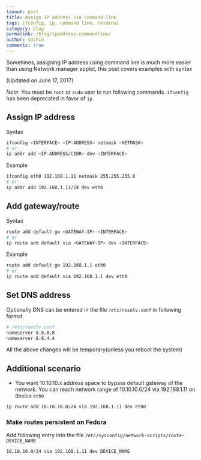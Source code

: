 ```yaml
---
layout: post
title: Assign IP address via command-line
tags: ifconfig, ip, command line, terminal
category: blog
permalink: /blog/ipaddress-commandline/
author: sachin
comments: true
---
```


Sometimes, assigning IP address using command line is much more easier
than using Network manager applet, this post covers examples with
syntax

(Updated on June 17, 2017)


_Note_: You must be `root` or `sudo` user to run following commands.
`ifconfig` has been deprecated in favor of `ip`

## Assign IP address

Syntax

``` bash
ifconfig <INTERFACE> <IP-ADDRESS> netmask <NETMASK>
# or
ip addr add <IP-ADDRESS/CIDR> dev <INTERFACE>
```

Example

``` bash
ifconfig eth0 192.168.1.11 netmask 255.255.255.0
# or
ip addr add 192.168.1.11/24 dev eth0
```

## Add gateway/route

Syntax


``` bash
route add default gw <GATEWAY-IP> <INTERFACE>
# or
ip route add default via <GATEWAY-IP> dev <INTERFACE>
```

Example

``` bash
route add default gw 192.168.1.1 eth0
# or
ip route add default via 192.168.1.1 dev eth0
```

## Set DNS address

Optionally DNS can be entered in the file `/etc/resolv.conf` in
following format

``` bash
# /etc/resolv.conf
nameserver 8.8.8.8
nameserver 8.8.4.4
```

All the above changes will be temporary(unless you reboot the system)

## Additional scenario

- You want 10.10.10.x address space to bypass default gateway of the
  network. You can reach network range of 10.10.10.0/24 via
  192.168.1.11 on device `eth0`

``` bash
ip route add 10.10.10.0/24 via 192.168.1.11 dev eth0
```

### Make routes persistent on Fedora

Add following entry into the file
`/etc/sysconfig/network-scripts/route-DEVICE_NAME`

``` bash
10.10.10.0/24 via 192.168.1.11 dev DEVICE_NAME
```
